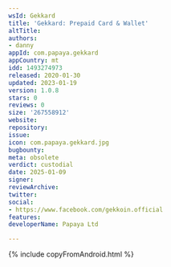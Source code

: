 ```yaml
---
wsId: Gekkard
title: 'Gekkard: Prepaid Card & Wallet'
altTitle: 
authors:
- danny
appId: com.papaya.gekkard
appCountry: mt
idd: 1493274973
released: 2020-01-30
updated: 2023-01-19
version: 1.0.8
stars: 0
reviews: 0
size: '267558912'
website: 
repository: 
issue: 
icon: com.papaya.gekkard.jpg
bugbounty: 
meta: obsolete
verdict: custodial
date: 2025-01-09
signer: 
reviewArchive: 
twitter: 
social:
- https://www.facebook.com/gekkoin.official
features: 
developerName: Papaya Ltd

---
```


{% include copyFromAndroid.html %}
